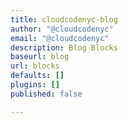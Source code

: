```yaml
---
title: cloudcodenyc-blog
author: "@cloudcodenyc"
email: "@cloudcodenyc"
description: Blog Blocks
baseurl: blog
url: blocks
defaults: []
plugins: []
published: false

---
```

